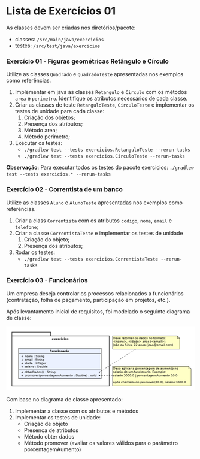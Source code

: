 # Lista de Exercícios 01


As classes devem ser criadas nos diretórios/pacote:
 - classes: `/src/main/java/exercicios`
 - testes: `/src/test/java/exercicios`
 
### Exercício 01 - Figuras geométricas Retângulo e Círculo
Utilize as classes `Quadrado` e `QuadradoTeste` apresentadas nos exemplos como referências.

1. Implementar em java as classes `Retangulo` e `Circulo` com os métodos `area` e `perimetro`. Identifique os atributos necessários de cada classe. 
1. Criar as classes de teste `RetanguloTeste`, `CirculoTeste` e implementar os testes de unidade para cada classe:
    1. Criação dos objetos;
    1. Presença dos atributos;
    1. Método area;
    1. Método perimetro;
1. Executar os testes:
    - `./gradlew test --tests exercicios.RetanguloTeste --rerun-tasks`
    - `./gradlew test --tests exercicios.CirculoTeste --rerun-tasks`
 
 **Observação**: Para executar todos os testes do pacote exercicios: `./gradlew test --tests exercicios.* --rerun-tasks`

### Exercício 02 - Correntista de um banco

Utilize as classes `Aluno` e `AlunoTeste` apresentadas nos exemplos como referências.

1. Criar a class `Correntista` com os atributos `codigo`, `nome`, `email` e `telefone`;
1. Criar a classe `CorrentistaTeste` e implementar os testes de unidade 
    1. Criação do objeto;
    1. Presença dos atributos;
1. Rodar os testes:
    - `./gradlew test --tests exercicios.CorrentistaTeste --rerun-tasks`
    
### Exercício 03 - Funcionários

Um empresa deseja controlar os processos relacionados a funcionários (contratação, folha de pagamento, participação em projetos, etc.). 

Após levantamento inicial de requisitos, foi modelado o seguinte diagrama de classe:

![Image of Yaktocat](arquivos/diagrama1.png)

Com base no diagrama de classe apresentado:

1. Implementar a classe com os atributos e métodos
2. Implementar os testes de unidade:
    - Criação de objeto
    - Presença de atributos
    - Método obter dados
    - Método promover (avaliar os valores válidos para o parâmetro porcentagemAumento)